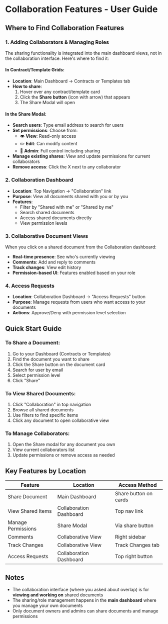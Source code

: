 # Collaboration Features - User Guide

## Where to Find Collaboration Features

### 1. **Adding Collaborators & Managing Roles**

The sharing functionality is integrated into the main dashboard views, not in the collaboration interface. Here's where to find it:

#### In Contract/Template Grids:
- **Location**: Main Dashboard → Contracts or Templates tab
- **How to share**: 
  1. Hover over any contract/template card
  2. Click the **Share button** (icon with arrow) that appears
  3. The Share Modal will open

#### In the Share Modal:
- **Search users**: Type email address to search for users
- **Set permissions**: Choose from:
  - 👁️ **View**: Read-only access
  - ✏️ **Edit**: Can modify content
  - 👑 **Admin**: Full control including sharing
- **Manage existing shares**: View and update permissions for current collaborators
- **Remove access**: Click the X next to any collaborator

### 2. **Collaboration Dashboard**

- **Location**: Top Navigation → "Collaboration" link
- **Purpose**: View all documents shared with you or by you
- **Features**:
  - Filter by "Shared with me" or "Shared by me"
  - Search shared documents
  - Access shared documents directly
  - View permission levels

### 3. **Collaborative Document Views**

When you click on a shared document from the Collaboration dashboard:
- **Real-time presence**: See who's currently viewing
- **Comments**: Add and reply to comments
- **Track changes**: View edit history
- **Permission-based UI**: Features enabled based on your role

### 4. **Access Requests**

- **Location**: Collaboration Dashboard → "Access Requests" button
- **Purpose**: Manage requests from users who want access to your documents
- **Actions**: Approve/Deny with permission level selection

## Quick Start Guide

### To Share a Document:
1. Go to your Dashboard (Contracts or Templates)
2. Find the document you want to share
3. Click the Share button on the document card
4. Search for user by email
5. Select permission level
6. Click "Share"

### To View Shared Documents:
1. Click "Collaboration" in top navigation
2. Browse all shared documents
3. Use filters to find specific items
4. Click any document to open collaborative view

### To Manage Collaborators:
1. Open the Share modal for any document you own
2. View current collaborators list
3. Update permissions or remove access as needed

## Key Features by Location

| Feature | Location | Access Method |
|---------|----------|---------------|
| Share Document | Main Dashboard | Share button on cards |
| View Shared Items | Collaboration Dashboard | Top nav link |
| Manage Permissions | Share Modal | Via share button |
| Comments | Collaborative View | Right sidebar |
| Track Changes | Collaborative View | Track Changes tab |
| Access Requests | Collaboration Dashboard | Top right button |

## Notes

- The collaboration interface (where you asked about overlap) is for **viewing and working on** shared documents
- The sharing/role management happens in the **main dashboard** where you manage your own documents
- Only document owners and admins can share documents and manage permissions